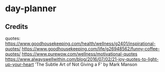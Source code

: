 # day-planner

## Credits
quotes: https://www.goodhousekeeping.com/health/wellness/g2401/inspirational-quotes/
https://www.goodhousekeeping.com/life/g26948562/funny-coffee-quotes/
https://www.purewow.com/wellness/motivational-quotes
https://www.alwayswellwithin.com/blog/2016/07/02/21-joy-quotes-to-light-up-your-heart
'The Subtle Art of Not Giving a F' by Mark Manson